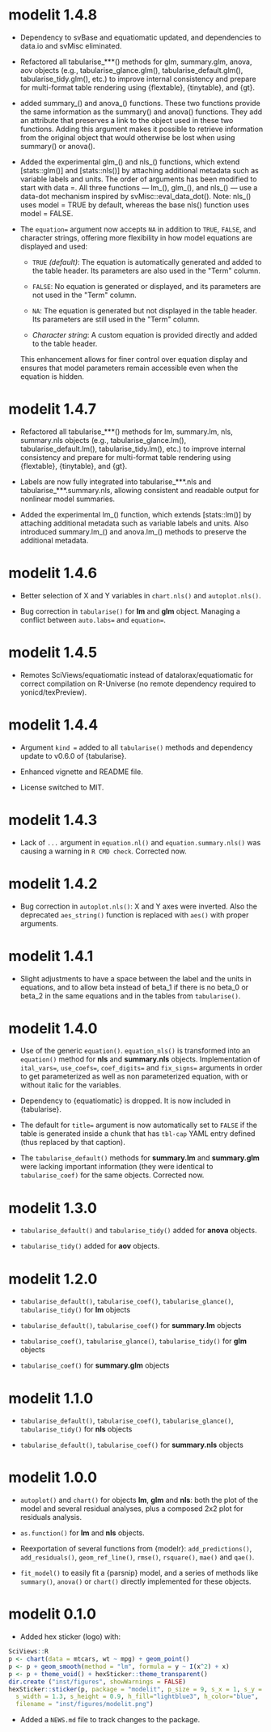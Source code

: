 # modelit 1.4.8

-   Dependency to svBase and equatiomatic updated, and dependencies to data.io and svMisc eliminated.

-   Refactored all tabularise\_\*\*\*() methods for glm, summary.glm, anova, aov objects (e.g., tabularise_glance.glm(), tabularise_default.glm(), tabularise_tidy.glm(), etc.) to improve internal consistency and prepare for multi-format table rendering using {flextable}, {tinytable}, and {gt}.

-   added summary\_() and anova\_() functions. These two functions provide the same information as the summary() and anova() functions. They add an attribute that preserves a link to the object used in these two functions. Adding this argument makes it possible to retrieve information from the original object that would otherwise be lost when using summary() or anova().

-   Added the experimental glm\_() and nls\_() functions, which extend [stats::glm()] and [stats::nls()] by attaching additional metadata such as variable labels and units. The order of arguments has been modified to start with data =. All three functions — lm\_(), glm\_(), and nls\_() — use a data-dot mechanism inspired by svMisc::eval_data_dot(). Note: nls\_() uses model = TRUE by default, whereas the base nls() function uses model = FALSE.

-   The `equation=` argument now accepts `NA` in addition to `TRUE`, `FALSE`, and character strings, offering more flexibility in how model equations are displayed and used:

    -   `TRUE` *(default)*: The equation is automatically generated and added to the table header. Its parameters are also used in the "Term" column.

    -   `FALSE`: No equation is generated or displayed, and its parameters are not used in the "Term" column.

    -   `NA`: The equation is generated but not displayed in the table header. Its parameters are still used in the "Term" column.

    -   *Character string*: A custom equation is provided directly and added to the table header.

    This enhancement allows for finer control over equation display and ensures that model parameters remain accessible even when the equation is hidden.

# modelit 1.4.7

-   Refactored all tabularise\_\*\*\*() methods for lm, summary.lm, nls, summary.nls objects (e.g., tabularise_glance.lm(), tabularise_default.lm(), tabularise_tidy.lm(), etc.) to improve internal consistency and prepare for multi-format table rendering using {flextable}, {tinytable}, and {gt}.

-   Labels are now fully integrated into tabularise\_\*\*\*.nls and tabularise\_\*\*\*.summary.nls, allowing consistent and readable output for nonlinear model summaries.

-   Added the experimental lm\_() function, which extends [stats::lm()] by attaching additional metadata such as variable labels and units. Also introduced summary.lm\_() and anova.lm\_() methods to preserve the additional metadata.

# modelit 1.4.6

-   Better selection of X and Y variables in `chart.nls()` and `autoplot.nls()`.

-   Bug correction in `tabularise()` for **lm** and **glm** object. Managing a conflict between `auto.labs=` and `equation=`.

# modelit 1.4.5

-   Remotes SciViews/equatiomatic instead of datalorax/equatiomatic for correct compilation on R-Universe (no remote dependency required to yonicd/texPreview).

# modelit 1.4.4

-   Argument `kind =` added to all `tabularise()` methods and dependency update to v0.6.0 of {tabularise}.

-   Enhanced vignette and README file.

-   License switched to MIT.

# modelit 1.4.3

-   Lack of `...` argument in `equation.nl()` and `equation.summary.nls()` was causing a warning in `R CMD check`. Corrected now.

# modelit 1.4.2

-   Bug correction in `autoplot.nls()`: X and Y axes were inverted. Also the deprecated `aes_string()` function is replaced with `aes()` with proper arguments.

# modelit 1.4.1

-   Slight adjustments to have a space between the label and the units in equations, and to allow beta instead of beta_1 if there is no beta_0 or beta_2 in the same equations and in the tables from `tabularise()`.

# modelit 1.4.0

-   Use of the generic `equation()`. `equation_nls()` is transformed into an `equation()` method for **nls** and **summary.nls** objects. Implementation of `ital_vars=`, `use_coefs=`, `coef_digits=` and `fix_signs=` arguments in order to get parameterized as well as non parameterized equation, with or without italic for the variables.

-   Dependency to {equatiomatic} is dropped. It is now included in {tabularise}.

-   The default for `title=` argument is now automatically set to `FALSE` if the table is generated inside a chunk that has `tbl-cap` YAML entry defined (thus replaced by that caption).

-   The `tabularise_default()` methods for **summary.lm** and **summary.glm** were lacking important information (they were identical to `tabularise_coef)` for the same objects. Corrected now.

# modelit 1.3.0

-   `tabularise_default()` and `tabularise_tidy()` added for **anova** objects.

-   `tabularise_tidy()` added for **aov** objects.

# modelit 1.2.0

-   `tabularise_default()`, `tabularise_coef()`, `tabularise_glance()`, `tabularise_tidy()` for **lm** objects

-   `tabularise_default()`, `tabularise_coef()` for **summary.lm** objects

-   `tabularise_coef()`, `tabularise_glance()`, `tabularise_tidy()` for **glm** objects

-   `tabularise_coef()` for **summary.glm** objects

# modelit 1.1.0

-   `tabularise_default()`, `tabularise_coef()`, `tabularise_glance()`, `tabularise_tidy()` for **nls** objects

-   `tabularise_default()`, `tabularise_coef()` for **summary.nls** objects

# modelit 1.0.0

-   `autoplot()` and `chart()` for objects **lm**, **glm** and **nls**: both the plot of the model and several residual analyses, plus a composed 2x2 plot for residuals analysis.

-   `as.function()` for **lm** and **nls** objects.

-   Reexportation of several functions from {modelr}: `add_predictions()`, `add_residuals()`, `geom_ref_line()`, `rmse()`, `rsquare()`, `mae()` and `qae()`.

-   `fit_model()` to easily fit a {parsnip} model, and a series of methods like `summary()`, `anova()` or `chart()` directly implemented for these objects.

# modelit 0.1.0

-   Added hex sticker (logo) with:

``` r
SciViews::R
p <- chart(data = mtcars, wt ~ mpg) + geom_point()
p <- p + geom_smooth(method = "lm", formula = y ~ I(x^2) + x)
p <- p + theme_void() + hexSticker::theme_transparent()
dir.create ("inst/figures", showWarnings = FALSE)
hexSticker::sticker(p, package = "modelit", p_size = 9, s_x = 1, s_y = .75,
  s_width = 1.3, s_height = 0.9, h_fill="lightblue3", h_color="blue",
  filename = "inst/figures/modelit.png")
```

-   Added a `NEWS.md` file to track changes to the package.
